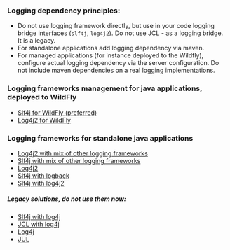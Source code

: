### Logging dependency principles:

- Do not use logging framework directly,
  but use in your code logging bridge interfaces
  (`slf4j`, `log4j2`).
  Do not use JCL - as a logging bridge. It is a legacy.
- For standalone applications add logging dependency via maven.
- For managed applications (for instance deployed to the Wildfly), 
  configure actual logging dependency via the server configuration.
  Do not include maven dependencies on a real logging implementations.


### Logging frameworks management for java applications, deployed to WildFly

- [Slf4j for WildFly (preferred)](slf4j_wildfly/README.md)
- [Log4j2 for WildFly](log4j2_wildfly/README.md)

### Logging frameworks for standalone java applications

- [Log4j2 with mix of other logging frameworks](log4j2_mix/README.md)
- [Slf4j with mix of other logging frameworks](slf4j_mix/README.md)
- [Log4j2](log4j2/README.md)
- [Slf4j with logback](slf4j_logback/README.md)
- [Slf4j with log4j2](slf4j_log4j2/README.md)
  
##### Legacy solutions, do not use them now:
- [Slf4j with log4j](slf4j_log4j2/README.md)
- [JCL with log4j](jcl_log4j/README.md)
- [Log4j](log4j/README.md)
- [JUL](jul/README.md)


